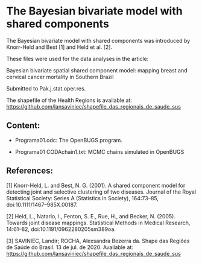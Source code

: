# The Bayesian bivariate model with shared components

The Bayesian bivariate model with shared components was introduced by Knorr-Held and Best [1] and Held et al. [2].

These files were used for the data analyses in the article:

Bayesian bivariate spatial shared component model: mapping breast and cervical cancer mortality in Southern Brazil

Submitted to Pak.j.stat.oper.res.

The shapefile of the Health Regions is available at: https://github.com/lansaviniec/shapefile_das_regionais_de_saude_sus

## Content:

* Programa01.odc: The OpenBUGS program.

* Programa01 CODAchain1.txt: MCMC chains simulated in OpenBUGS

## References:

[1] Knorr-Held, L. and Best, N. G. (2001). A shared component model for detecting joint and selective clustering of two diseases. Journal of the Royal Statistical Society: Series A (Statistics in Society), 164:73–85, doi:10.1111/1467–985X.00187.

[2] Held, L., Natario, I., Fenton, S. E., Rue, H., and Becker, N. (2005). Towards joint disease mappings. Statistical Methods in Medical Research, 14:61–82, doi:10.1191/0962280205sm389oa.

[3] SAVINIEC, Landir; ROCHA, Alexsandra Bezerra da. Shape das Regiões de Saúde do Brasil. 13 de jul. de 2020. Available at: https://github.com/lansaviniec/shapefile_das_regionais_de_saude_sus
